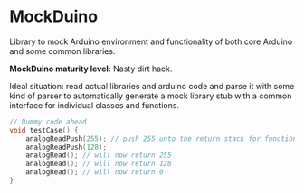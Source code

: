 # MockDuino

Library to mock Arduino environment and functionality of both core Arduino and some common libraries.

**MockDuino maturity level:** Nasty dirt hack.

Ideal situation: read actual libraries and arduino code and parse it with some kind of parser to automatically generate a mock library stub with a common interface for individual classes and functions.

```c++
// Dummy code ahead
void testCase() {
	analogReadPush(255); // push 255 unto the return stack for function analogRead()
	analogReadPush(128);
	analogRead(); // will now return 255
	analogRead(); // will now return 128
	analogRead(); // will now return 0
}
```